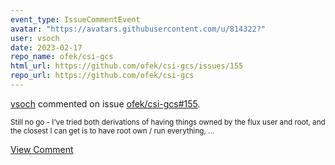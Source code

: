 ```yaml
---
event_type: IssueCommentEvent
avatar: "https://avatars.githubusercontent.com/u/814322?"
user: vsoch
date: 2023-02-17
repo_name: ofek/csi-gcs
html_url: https://github.com/ofek/csi-gcs/issues/155
repo_url: https://github.com/ofek/csi-gcs
---
```


<a href='https://github.com/vsoch' target='_blank'>vsoch</a> commented on issue <a href='https://github.com/ofek/csi-gcs/issues/155' target='_blank'>ofek/csi-gcs#155</a>.

<small>Still no go - I've tried both derivations of having things owned by the flux user and root, and the closest I can get is to have root own / run everything, ...</small>

<a href='https://github.com/ofek/csi-gcs/issues/155' target='_blank'>View Comment</a>